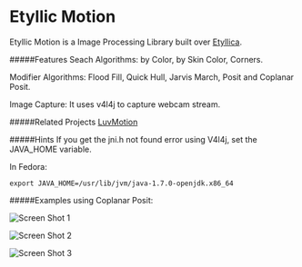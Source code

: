Etyllic Motion
==============

Etyllic Motion is a Image Processing Library built over [Etyllica](https://github.com/yuripourre/etyllica/).

#####Features
Seach Algorithms: by Color, by Skin Color, Corners.

Modifier Algorithms: Flood Fill, Quick Hull, Jarvis March, Posit and Coplanar Posit.

Image Capture: It uses v4l4j to capture webcam stream.

#####Related Projects
[LuvMotion](https://github.com/yuripourre/luvmotion/)

#####Hints
If you get the jni.h not found error using V4l4j, set the JAVA_HOME variable.

In Fedora:

```
export JAVA_HOME=/usr/lib/jvm/java-1.7.0-openjdk.x86_64
```

#####Examples using Coplanar Posit:


![Screen Shot 1](https://raw.github.com/yuripourre/etyllic-motion/master/screenshots/ss1.png)

![Screen Shot 2](https://raw.github.com/yuripourre/etyllic-motion/master/screenshots/ss2.png)

![Screen Shot 3](https://raw.github.com/yuripourre/etyllic-motion/master/screenshots/ss3.png)
